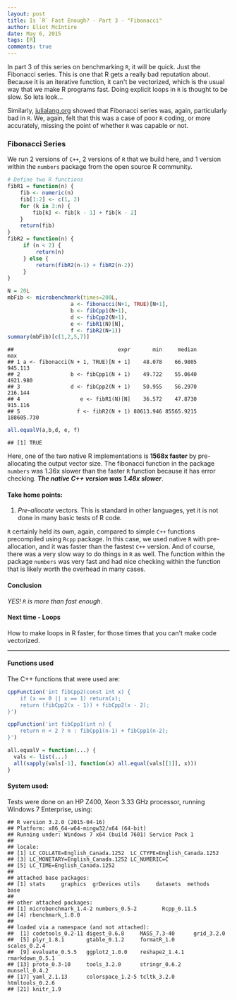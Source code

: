```yaml
---
layout: post
title: Is `R` Fast Enough? - Part 3 - "Fibonacci"
author: Eliot McIntire
date: May 6, 2015
tags: [R]
comments: true
---
```


In part 3 of this series on benchmarking `R`, it will be quick. Just the Fibonacci series. This is one that R gets a really bad reputation about.  Because it is an iterative function, it can't be vectorized, which is the usual way that we make R programs fast. Doing explicit loops in `R` is thought to be slow. So lets look...

Similarly, [julialang.org](http://julialang.org) showed that Fibonacci series was, again, particularly bad in `R`. We, again, felt that this was a case of poor `R` coding, or more accurately, missing the point of whether `R` was capable or not.  

### Fibonacci Series

We run 2 versions of `C++`, 2 versions of `R` that we build here, and 1 version within the `numbers` package from the open source R community.







```r
# Define two R functions
fibR1 = function(n) {
    fib <- numeric(n)
    fib[1:2] <- c(1, 2)
    for (k in 3:n) {
        fib[k] <- fib[k - 1] + fib[k - 2]
    } 
    return(fib)
}
fibR2 = function(n) {
     if (n < 2) {
         return(n)
     } else {
         return(fibR2(n-1) + fibR2(n-2))
     }
}

N = 20L
mbFib <- microbenchmark(times=200L, 
                    a <- fibonacci(N+1, TRUE)[N+1], 
                    b <- fibCpp1(N+1), 
                    d <- fibCpp2(N+1), 
                    e <- fibR1(N)[N], 
                    f <- fibR2(N+1))
summary(mbFib)[c(1,2,5,7)]
```

```
##                                 expr       min     median        max
## 1 a <- fibonacci(N + 1, TRUE)[N + 1]    48.078    66.9805    945.113
## 2                b <- fibCpp1(N + 1)    49.722    55.0640   4921.980
## 3                d <- fibCpp2(N + 1)    50.955    56.2970    216.144
## 4                   e <- fibR1(N)[N]    36.572    47.8730    915.116
## 5                  f <- fibR2(N + 1) 80613.946 85565.9215 188605.730
```

```r
all.equalV(a,b,d, e, f)
```

```
## [1] TRUE
```

Here, one of the two native R implementations is **1568x faster** by pre-allocating the output vector size. The fibonacci function in the package `numbers` was 1.36x slower than the faster `R` function because it has error checking. ***The native C++ version was 1.48x slower***. 

#### Take home points:

1. *Pre-allocate* vectors. This is standard in other languages, yet it is not done in many basic tests of R code.

`R` certainly held its own, again, compared to simple `C++` functions precompiled using `Rcpp` package. In this case, we used native `R` with pre-allocation, and it was faster than the fastest `C++` version. And of course, there was a very slow way to do things in `R` as well. The function within the package `numbers` was very fast and had nice checking within the function that is likely worth the overhead in many cases. 

#### Conclusion

*YES! `R` is more than fast enough*.  

#### Next time - Loops

How to make loops in R faster, for those times that you can't make code vectorized.

--------------------

#### Functions used

The C++ functions that were used are:


```r
cppFunction('int fibCpp2(const int x) {
    if (x == 0 || x == 1) return(x);
    return (fibCpp2(x - 1)) + fibCpp2(x - 2);
}')

cppFunction('int fibCpp1(int n) {
    return n < 2 ? n : fibCpp1(n-1) + fibCpp1(n-2);
}')

all.equalV = function(...) {
  vals <- list(...)
  all(sapply(vals[-1], function(x) all.equal(vals[[1]], x)))
}
```

#### System used:
Tests were done on an HP Z400, Xeon 3.33 GHz processor, running Windows 7 Enterprise, using:


```
## R version 3.2.0 (2015-04-16)
## Platform: x86_64-w64-mingw32/x64 (64-bit)
## Running under: Windows 7 x64 (build 7601) Service Pack 1
## 
## locale:
## [1] LC_COLLATE=English_Canada.1252  LC_CTYPE=English_Canada.1252   
## [3] LC_MONETARY=English_Canada.1252 LC_NUMERIC=C                   
## [5] LC_TIME=English_Canada.1252    
## 
## attached base packages:
## [1] stats     graphics  grDevices utils     datasets  methods   base     
## 
## other attached packages:
## [1] microbenchmark_1.4-2 numbers_0.5-2        Rcpp_0.11.5         
## [4] rbenchmark_1.0.0    
## 
## loaded via a namespace (and not attached):
##  [1] codetools_0.2-11 digest_0.6.8     MASS_7.3-40      grid_3.2.0      
##  [5] plyr_1.8.1       gtable_0.1.2     formatR_1.0      scales_0.2.4    
##  [9] evaluate_0.5.5   ggplot2_1.0.0    reshape2_1.4.1   rmarkdown_0.5.1 
## [13] proto_0.3-10     tools_3.2.0      stringr_0.6.2    munsell_0.4.2   
## [17] yaml_2.1.13      colorspace_1.2-5 tcltk_3.2.0      htmltools_0.2.6 
## [21] knitr_1.9
```
